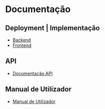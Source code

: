 # Documentação

## Deployment | Implementação
* [Backend](api/README.md)
* [Frontend](api/README.md)

## API

* [Documentação API](api/README.md)

## Manual de Utilizador

* [Manual de Utilizador](manual/README.md)